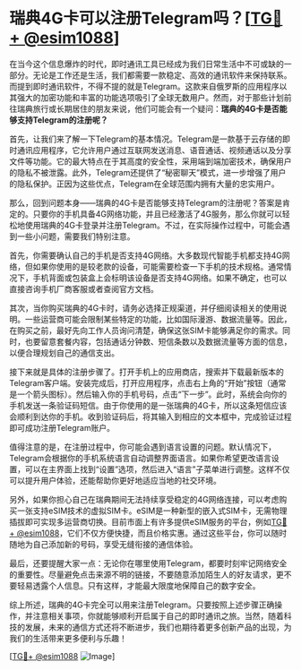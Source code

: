 # 瑞典4G卡可以注册Telegram吗？[[TG💪+ @esim1088](https://t.me/s/esim1088)]

在当今这个信息爆炸的时代，即时通讯工具已经成为我们日常生活中不可或缺的一部分。无论是工作还是生活，我们都需要一款稳定、高效的通讯软件来保持联系。而提到即时通讯软件，不得不提的就是Telegram。这款来自俄罗斯的应用程序以其强大的加密功能和丰富的功能选项吸引了全球无数用户。然而，对于那些计划前往瑞典旅行或长期居住的朋友来说，他们可能会有一个疑问：**瑞典的4G卡是否能够支持Telegram的注册呢？**

首先，让我们来了解一下Telegram的基本情况。Telegram是一款基于云存储的即时通讯应用程序，它允许用户通过互联网发送消息、语音通话、视频通话以及分享文件等功能。它的最大特点在于其高度的安全性，采用端到端加密技术，确保用户的隐私不被泄露。此外，Telegram还提供了“秘密聊天”模式，进一步增强了用户的隐私保护。正因为这些优点，Telegram在全球范围内拥有大量的忠实用户。

那么，回到问题本身——瑞典的4G卡是否能够支持Telegram的注册呢？答案是肯定的。只要你的手机具备4G网络功能，并且已经激活了4G服务，那么你就可以轻松地使用瑞典的4G卡登录并注册Telegram。不过，在实际操作过程中，可能会遇到一些小问题，需要我们特别注意。

首先，你需要确认自己的手机是否支持4G网络。大多数现代智能手机都支持4G网络，但如果你使用的是较老款的设备，可能需要检查一下手机的技术规格。通常情况下，手机背面或包装盒上会标明该设备是否支持4G网络。如果不确定，也可以直接咨询手机厂商客服或者查阅官方文档。

其次，当你购买瑞典的4G卡时，请务必选择正规渠道，并仔细阅读相关的使用说明。一些运营商可能会限制某些特定的功能，比如国际漫游、数据流量等。因此，在购买之前，最好先向工作人员询问清楚，确保这张SIM卡能够满足你的需求。同时，也要留意套餐内容，包括通话分钟数、短信条数以及数据流量等方面的信息，以便合理规划自己的通信支出。

接下来就是具体的注册步骤了。打开手机上的应用商店，搜索并下载最新版本的Telegram客户端。安装完成后，打开应用程序，点击右上角的“开始”按钮（通常是一个箭头图标）。然后输入你的手机号码，点击“下一步”。此时，系统会向你的手机发送一条验证码短信。由于你使用的是一张瑞典的4G卡，所以这条短信应该会顺利到达你的手机。收到验证码后，将其输入到相应的文本框中，完成验证过程即可成功注册Telegram账户。

值得注意的是，在注册过程中，你可能会遇到语言设置的问题。默认情况下，Telegram会根据你的手机系统语言自动调整界面语言。如果你希望更改语言设置，可以在主界面上找到“设置”选项，然后进入“语言”子菜单进行调整。这样不仅可以提升用户体验，还能帮助你更好地适应当地的社交环境。

另外，如果你担心自己在瑞典期间无法持续享受稳定的4G网络连接，可以考虑购买一张支持eSIM技术的虚拟SIM卡。eSIM是一种新型的嵌入式SIM卡，无需物理插拔即可实现多运营商切换。目前市面上有许多提供eSIM服务的平台，例如[TG💪+ @esim1088](https://t.me/s/esim1088)，它们不仅方便快捷，而且价格实惠。通过这些平台，你可以随时随地为自己添加新的号码，享受无缝衔接的通信体验。

最后，还要提醒大家一点：无论你在哪里使用Telegram，都要时刻牢记网络安全的重要性。尽量避免点击来源不明的链接，不要随意添加陌生人的好友请求，更不要轻易透露个人信息。只有这样，才能最大限度地保障自己的数字安全。

综上所述，瑞典的4G卡完全可以用来注册Telegram。只要按照上述步骤正确操作，并注意相关事项，你就能够顺利开启属于自己的即时通讯之旅。当然，随着科技的发展，未来的通信方式还将不断进步，我们也期待着更多创新产品的出现，为我们的生活带来更多便利与乐趣！

[[TG💪+ @esim1088](https://t.me/s/esim1088) ![Image](https://i.postimg.cc/4NQfJmqS/Snipaste-2025-05-13-00-14-12.png)]